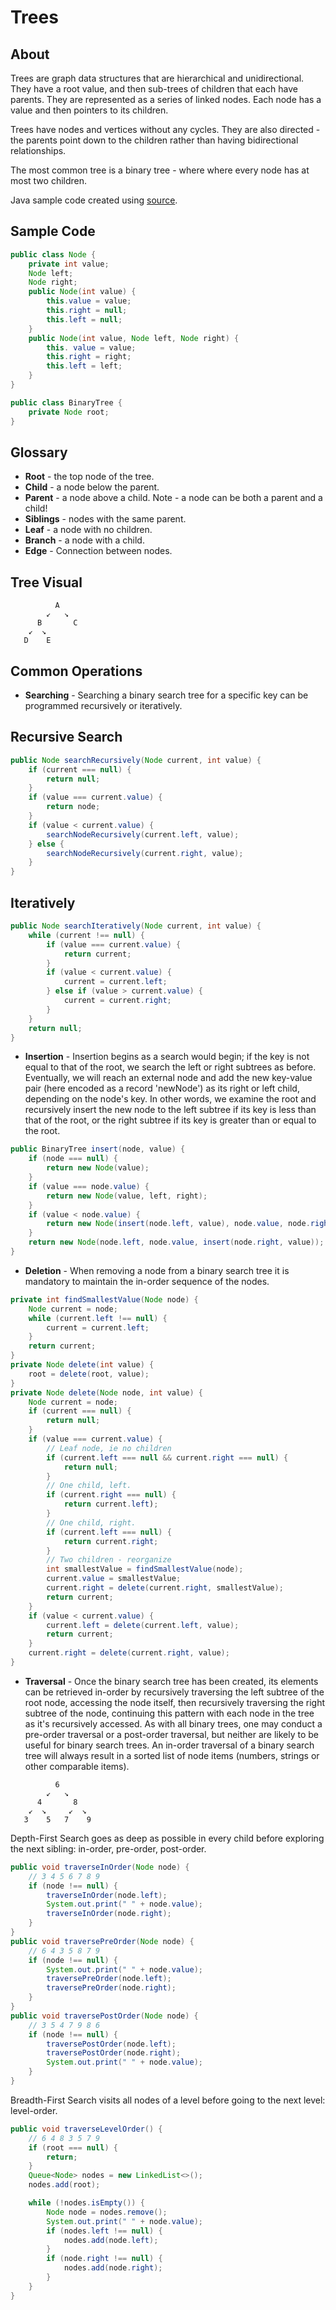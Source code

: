 # Trees

## About
Trees are graph data structures that are hierarchical and unidirectional. They have a root value, and then sub-trees of children that each have parents. They are represented as a series of linked nodes. Each node has a value and then pointers to its children.

Trees have nodes and vertices without any cycles. They are also directed - the parents point down to the children rather than having bidirectional relationships.

The most common tree is a binary tree - where where every node has at most two children.

Java sample code created using [source](https://www.baeldung.com/java-binary-tree).

## Sample Code

```Java
public class Node {
    private int value;
    Node left;
    Node right;
    public Node(int value) {
        this.value = value;
        this.right = null;
        this.left = null;
    }
    public Node(int value, Node left, Node right) {
        this. value = value;
        this.right = right;
        this.left = left;
    }
}

public class BinaryTree {
    private Node root;
}
```


## Glossary
* **Root** - the top node of the tree.
* **Child** - a node below the parent.
* **Parent** - a node above a child. Note - a node can be both a parent and a child!
* **Siblings** - nodes with the same parent.
* **Leaf** - a node with no children.
* **Branch** - a node with a child.
* **Edge** - Connection between nodes.


## Tree Visual
```
          A                     
        ↙   ↘              
      B       C                
    ↙  ↘
   D    E
```

## Common Operations
* **Searching** - Searching a binary search tree for a specific key can be programmed recursively or iteratively.

## Recursive Search

```Java
public Node searchRecursively(Node current, int value) {
    if (current === null) {
        return null;
    }
    if (value === current.value) {
        return node;
    }
    if (value < current.value) {
        searchNodeRecursively(current.left, value);
    } else {
        searchNodeRecursively(current.right, value);
    }
}
```

## Iteratively
```Java
public Node searchIteratively(Node current, int value) {
    while (current !== null) {
        if (value === current.value) {
            return current;
        }
        if (value < current.value) {
            current = current.left;
        } else if (value > current.value) {
            current = current.right;
        }
    }
    return null;
}
```

* **Insertion** - Insertion begins as a search would begin; if the key is not equal to that of the root, we search the left or right subtrees as before. Eventually, we will reach an external node and add the new key-value pair (here encoded as a record 'newNode') as its right or left child, depending on the node's key. In other words, we examine the root and recursively insert the new node to the left subtree if its key is less than that of the root, or the right subtree if its key is greater than or equal to the root.

```Java
public BinaryTree insert(node, value) {
    if (node === null) {
        return new Node(value);
    }
    if (value === node.value) {
        return new Node(value, left, right);
    }
    if (value < node.value) {
        return new Node(insert(node.left, value), node.value, node.right);
    }
    return new Node(node.left, node.value, insert(node.right, value));
}
```

* **Deletion** - When removing a node from a binary search tree it is mandatory to maintain the in-order sequence of the nodes.

```Java
private int findSmallestValue(Node node) {
    Node current = node;
    while (current.left !== null) {
        current = current.left;
    }
    return current;
}
private Node delete(int value) {
    root = delete(root, value);
}
private Node delete(Node node, int value) {
    Node current = node;
    if (current === null) {
        return null;
    }
    if (value === current.value) {
        // Leaf node, ie no children
        if (current.left === null && current.right === null) {
            return null;
        }
        // One child, left.
        if (current.right === null) {
            return current.left);
        }
        // One child, right.
        if (current.left === null) {
            return current.right;
        }
        // Two children - reorganize
        int smallestValue = findSmallestValue(node);
        current.value = smallestValue;
        current.right = delete(current.right, smallestValue);
        return current;
    }
    if (value < current.value) {
        current.left = delete(current.left, value);
        return current;
    }
    current.right = delete(current.right, value);
}
```

* **Traversal** - Once the binary search tree has been created, its elements can be retrieved in-order by recursively traversing the left subtree of the root node, accessing the node itself, then recursively traversing the right subtree of the node, continuing this pattern with each node in the tree as it's recursively accessed. As with all binary trees, one may conduct a pre-order traversal or a post-order traversal, but neither are likely to be useful for binary search trees. An in-order traversal of a binary search tree will always result in a sorted list of node items (numbers, strings or other comparable items).

```
          6                     
        ↙   ↘              
      4       8
    ↙  ↘     ↙  ↘
   3    5   7    9
```

Depth-First Search goes as deep as possible in every child before exploring the next sibling: in-order, pre-order, post-order.

```Java
public void traverseInOrder(Node node) {
    // 3 4 5 6 7 8 9
    if (node !== null) {
        traverseInOrder(node.left);
        System.out.print(" " + node.value);
        traverseInOrder(node.right);
    }
}
public void traversePreOrder(Node node) {
    // 6 4 3 5 8 7 9
    if (node !== null) {
        System.out.print(" " + node.value);
        traversePreOrder(node.left);
        traversePreOrder(node.right);
    }
}
public void traversePostOrder(Node node) {
    // 3 5 4 7 9 8 6
    if (node !== null) {
        traversePostOrder(node.left);
        traversePostOrder(node.right);
        System.out.print(" " + node.value);
    }
}
```

Breadth-First Search visits all nodes of a level before going to the next level: level-order.

```Java
public void traverseLevelOrder() {
    // 6 4 8 3 5 7 9
    if (root === null) {
        return;
    }
    Queue<Node> nodes = new LinkedList<>();
    nodes.add(root);

    while (!nodes.isEmpty()) {
        Node node = nodes.remove();
        System.out.print(" " + node.value);
        if (nodes.left !== null) {
            nodes.add(node.left);
        }
        if (node.right !== null) {
            nodes.add(node.right);
        }
    }
}
```

